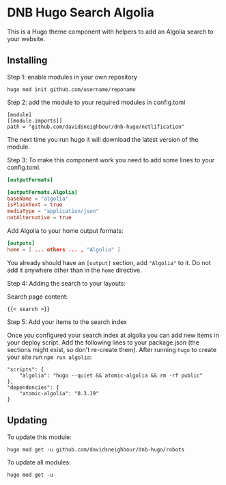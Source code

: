 # DNB Hugo Search Algolia

This is a Hugo theme component with helpers to add an Algolia search to your website.

## Installing

Step 1: enable modules in your own repository

```shell script
hugo mod init github.com/username/reponame
```

Step 2: add the module to your required modules in config.toml

```
[module]
[[module.imports]]
path = "github.com/davidsneighbour/dnb-hugo/netlification"
```

The next time you run hugo it will download the latest version of the module.

Step 3: To make this component work you need to add some lines to your config.toml. 

```toml
[outputFormats]

[outputFormats.Algolia]
baseName = "algolia"
isPlainText = true
mediaType = "application/json"
notAlternative = true
```

Add Algolia to your home output formats:

```toml
[outputs]
home = [ ... others ... , "Algolia" ]
```

You already should have an `[output]` section, add `"Algolia"` to it. Do not add it anywhere other than in the `home` directive.

Step 4: Adding the search to your layouts:

Search page content:

```gotemplate
{{< search >}}
```

Step 5: Add your items to the search index

Once you configured your search index at algolia you can add new items in your deploy script. Add the following lines to your package.json (the sections might exist, so don't re-create them). After running `hugo` to create your site run `npm run algolia`:

```
"scripts": {
    "algolia": "hugo --quiet && atomic-algolia && rm -rf public"
},
"dependencies": {
    "atomic-algolia": "0.3.19"
}
```

## Updating

To update this module:

```
hugo mod get -u github.com/davidsneighbour/dnb-hugo/robots
```

To update all modules:

```
hugo mod get -u
```
